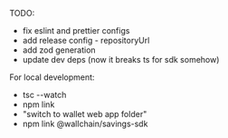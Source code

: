 TODO:

- fix eslint and prettier configs
- add release config - repositoryUrl
- add zod generation
- update dev deps (now it breaks ts for sdk somehow)

For local development:

- tsc --watch
- npm link
- "switch to wallet web app folder"
- npm link @wallchain/savings-sdk
